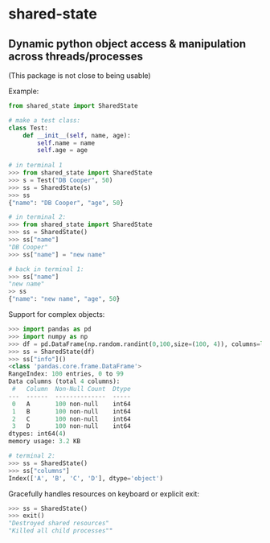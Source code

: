 shared-state
===========================
 Dynamic python object access & manipulation across threads/processes
---
 (This package is not close to being usable)
  
Example:
```python
from shared_state import SharedState

# make a test class:
class Test:
    def __init__(self, name, age):
        self.name = name
        self.age = age
    
# in terminal 1
>>> from shared_state import SharedState
>>> s = Test("DB Cooper", 50)
>>> ss = SharedState(s)
>>> ss
{"name": "DB Cooper", "age", 50}

# in terminal 2: 
>>> from shared_state import SharedState
>>> ss = SharedState()
>>> ss["name"]
"DB Cooper"
>>> ss["name"] = "new name"

# back in terminal 1:
>>> ss["name"]
"new name"
>> ss 
{"name": "new name", "age", 50}
```

Support for complex objects:
```python
>>> import pandas as pd
>>> import numpy as np
>>> df = pd.DataFrame(np.random.randint(0,100,size=(100, 4)), columns=list('ABCD'))
>>> ss = SharedState(df)
>>> ss["info"]()
<class 'pandas.core.frame.DataFrame'>
RangeIndex: 100 entries, 0 to 99
Data columns (total 4 columns):
 #   Column  Non-Null Count  Dtype
---  ------  --------------  -----
 0   A       100 non-null    int64
 1   B       100 non-null    int64
 2   C       100 non-null    int64
 3   D       100 non-null    int64
dtypes: int64(4)
memory usage: 3.2 KB

# terminal 2:
>>> ss = SharedState()
>>> ss["columns"]
Index(['A', 'B', 'C', 'D'], dtype='object')
```

Gracefully handles resources on keyboard or explicit exit:
```python
>>> ss = SharedState()
>>> exit()
"Destroyed shared resources"
"Killed all child processes""
```
